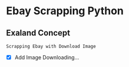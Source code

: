 # Ebay Scrapping Python


## Exaland Concept 


`Scrapping Ebay with Download Image`

- [x] Add Image Downloading...